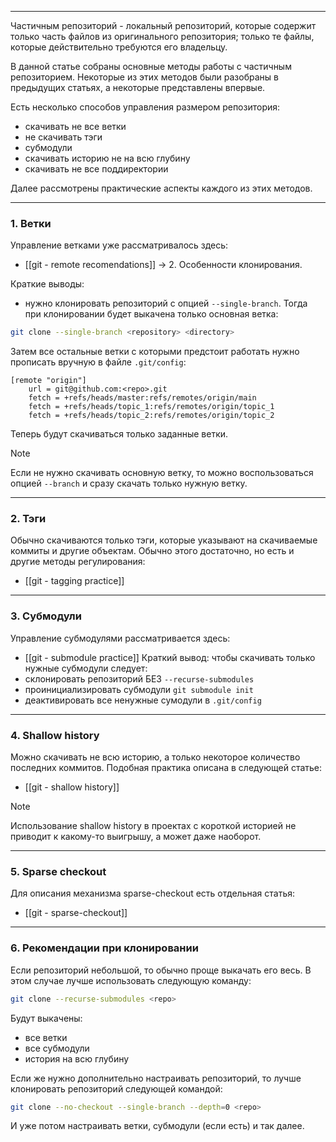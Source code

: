 ___
Частичным репозиторий - локальный репозиторий, которые содержит только часть файлов из оригинального репозитория; только те файлы, которые действительно требуются его владельцу.

В данной статье собраны основные методы работы с частичным репозиторием. Некоторые из этих методов были разобраны в предыдущих статьях, а некоторые представлены впервые.

Есть несколько способов управления размером репозитория:
- скачивать не все ветки
- не скачивать тэги
- субмодули
- скачивать историю не на всю глубину
- скачивать не все поддиректории

Далее рассмотрены практические аспекты каждого из этих методов.
___
### 1.  Ветки

Управление ветками уже рассматривалось здесь:
- [[git - remote recomendations]] -> 2.  Особенности клонирования.

Краткие выводы:
- нужно клонировать репозиторий с опцией `--single-branch`. Тогда при клонировании будет выкачена только основная ветка:
```bash
git clone --single-branch <repository> <directory>
```

Затем все остальные ветки с которыми предстоит работать нужно прописать вручную в файле `.git/config`:
```
[remote "origin"]
	url = git@github.com:<repo>.git
	fetch = +refs/heads/master:refs/remotes/origin/main
	fetch = +refs/heads/topic_1:refs/remotes/origin/topic_1
	fetch = +refs/heads/topic_2:refs/remotes/origin/topic_2
```
Теперь будут скачиваться только заданные ветки.
>[!note]
>Если не нужно скачивать основную ветку, то можно воспользоваться опцией `--branch` и сразу скачать только нужную ветку.

___
### 2. Тэги

Обычно скачиваются только тэги, которые указывают на скачиваемые коммиты и другие объектам. Обычно этого достаточно, но есть и другие методы регулирования:
- [[git - tagging practice]]
___
### 3. Субмодули

Управление субмодулями рассматривается здесь:
- [[git - submodule practice]]
Краткий вывод: чтобы скачивать только нужные субмодули следует:
- склонировать репозиторий БЕЗ `--recurse-submodules`
- проинициализировать субмодули `git submodule init`
- деактивировать все ненужные сумодули в `.git/config`
___
### 4. Shallow history

Можно скачивать не всю историю, а только некоторое количество последних коммитов. Подобная практика описана в следующей статье:
- [[git - shallow history]]

>[!note]
>Использование shallow history в проектах с короткой историей не приводит к какому-то выигрышу, а может даже наоборот.

___
### 5. Sparse checkout

Для описания механизма sparse-checkout есть отдельная статья:
- [[git - sparse-checkout]]

___
### 6. Рекомендации при клонировании

Если репозиторий небольшой, то обычно проще выкачать его весь. В этом случае лучше использовать следующую команду:
```bash
git clone --recurse-submodules <repo>
```
Будут выкачены:
- все ветки
- все субмодули
- история на всю глубину

Если же нужно дополнительно настраивать репозиторий, то лучше клонировать репозиторий следующей командой:
```bash
git clone --no-checkout --single-branch --depth=0 <repo>
```
И уже потом настраивать ветки, субмодули (если есть) и так далее.